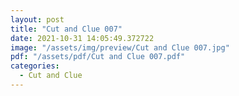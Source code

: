 ```yaml
---
layout: post
title: "Cut and Clue 007"
date: 2021-10-31 14:05:49.372722
image: "/assets/img/preview/Cut and Clue 007.jpg"
pdf: "/assets/pdf/Cut and Clue 007.pdf"
categories:
  - Cut and Clue 
---
```

